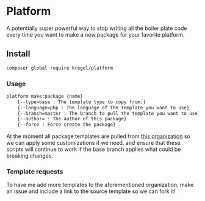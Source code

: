 # Platform
A potentially super powerful way to stop writing all the boiler plate code every time you want to make a new package for your favorite platform.

## Install
```bash
composer global require kregel/platform
```

### Usage
```bash
platform make:package {name}
    {--type=base : The template type to copy from.}
    {--language=php : The language of the template you want to use}
    {--branch=master : The branch to pull the template you want to use}
    {--author= : The author of this package}
    {--force : Force create the package}
```

At the moment all package templates are pulled from [this organization](https://github.com/project-template) so we can apply some customizations if we need, and ensure that these scripts will continue to work if the base branch applies what could be breaking changes.

### Template requests
To have me add more templates to the aforementioned organization, make an issue and include a link to the source template so we can fork it!

